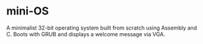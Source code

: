 # mini-OS
A minimalist 32-bit operating system built from scratch using Assembly and C. Boots with GRUB and displays a welcome message via VGA.
